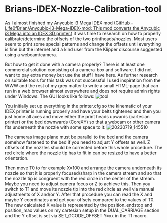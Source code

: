 # Brians-IDEX-Nozzle-Calibration-tool

As I almost finished my Anycubic i3 Mega IDEX mod ([GitHub - Life0fBrian/Anycubic-i3-Mega-IDEX-mod: This mod converts the Anycubic i3 Mega into an IDEX 3D printer.](https://github.com/Life0fBrian/Anycubic-i3-Mega-IDEX-mod)) it was time to research on how to properly calibrate/determine the offsets of the two printheads/nozzles.
Most users seem to print some special patterns and change the offsets until everything is fine but the internet and a kind user from the Klipper discourse suggested using a webcam/camera.

But how to get it done with a camera properly? There is at least one commercial solution consisting of a camera-box and software.
I did not want to pay extra money but use the stuff I have here.
As further research on suitable tools for this task was not successful I used inspiration from the WWW and the rest of my grey matter to write a small HTML-page that can run in a web browser almost everywhere and does not require admin rights under Windows.
The GUI looks like follows:
![tool](https://github.com/Life0fBrian/Brians-IDEX-Nozzle-Calibration-tool/assets/84620081/12bfa653-cea6-49d4-adc3-b3633115acbb)


You initially set up everything in the printer.cfg so the kinematic of your IDEX printer is running properly and have your belts tightened and then you just home all axes and move either the print heads upwards (cartesian printer) or the bed downwards (CoreXY) so that a webcam or other camera fits underneath the nozzle with some space to it:
![20230719_145510](https://github.com/Life0fBrian/Brians-IDEX-Nozzle-Calibration-tool/assets/84620081/5f23cbee-c5ba-41e5-bc52-1338a2ec885c)


The cameras image plane must be parallel to the bed and the camera somehow fastened to the bed if you need to adjust Y offsets as well.
Z offsets of the nozzles should be corrected before this whole procedure.
The red circle where the nozzle tip has to fit in can be resized to have a better orientation.

Then move T0 to for example X=100 and arrange the camera underneath its nozzle so that it is properly focused/sharp in the camera stream and so that the nozzle tip is congruent with the red circle in the center of the stream.
Maybe you need to adjust camera focus or Z to achieve this.
Then you switch to T1 and move its nozzle tip into the red circle as well via manual adjustments of X and/or Y.
After that procedure you can read the X and maybe Y coordinates and get your offsets compared to the values of T0.
The new calculated X value is represented by the position_endstop and position_max values on my cartesian setup in the DUAL_CARRIAGE section and the Y offset is set via SET_GCODE_OFFSET Y=xx in the T1 macro.

